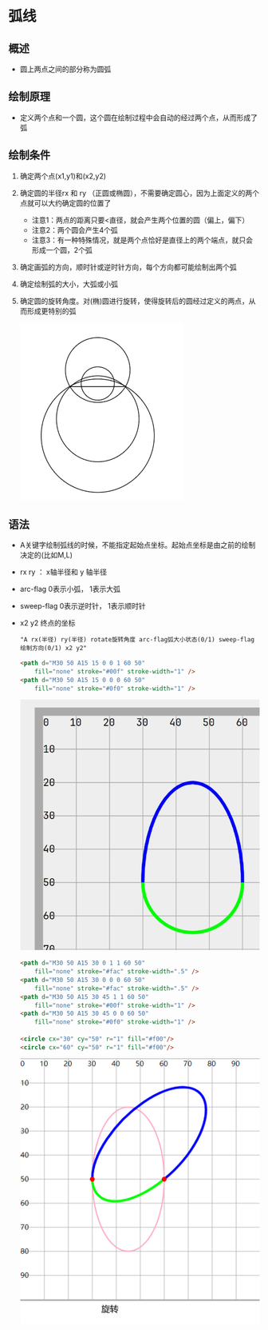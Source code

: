 # 弧线

## 概述

+ 圆上两点之间的部分称为圆弧

## 绘制原理

+ 定义两个点和一个圆，这个圆在绘制过程中会自动的经过两个点，从而形成了弧

## 绘制条件

1. 确定两个点(x1,y1)和(x2,y2)
2. 确定圆的半径rx 和 ry （正圆或椭圆），不需要确定圆心，因为上面定义的两个点就可以大约确定圆的位置了

     + 注意1：两点的距离只要<直径，就会产生两个位置的圆（偏上，偏下）
     + 注意2：两个圆会产生4个弧
     + 注意3：有一种特殊情况，就是两个点恰好是直径上的两个端点，就只会形成一个圆，2个弧

3. 确定画弧的方向，顺时针或逆时针方向，每个方向都可能绘制出两个弧
4. 确定绘制弧的大小，大弧或小弧
5. 确定圆的旋转角度。对(椭)圆进行旋转，使得旋转后的圆经过定义的两点，从而形成更特别的弧

     ![alt text](images/圆弧1.png)

## 语法

+ A关键字绘制弧线的时候，不能指定起始点坐标。起始点坐标是由之前的绘制决定的(比如M,L)
+ rx ry ： x轴半径和 y 轴半径
+ arc-flag 0表示小弧， 1表示大弧
+ sweep-flag 0表示逆时针， 1表示顺时针
+ x2 y2 终点的坐标

  ```text
  "A rx(半径) ry(半径) rotate旋转角度 arc-flag弧大小状态(0/1) sweep-flag绘制方向(0/1) x2 y2"
  ```

  ```html
  <path d="M30 50 A15 15 0 0 1 60 50"
      fill="none" stroke="#00f" stroke-width="1" />
  <path d="M30 50 A15 15 0 0 0 60 50"
      fill="none" stroke="#0f0" stroke-width="1" />
  ```

  ![alt text](images/圆弧2.png)

  ```html
  <path d="M30 50 A15 30 0 1 1 60 50"
      fill="none" stroke="#fac" stroke-width=".5" />
  <path d="M30 50 A15 30 0 0 0 60 50"
      fill="none" stroke="#fac" stroke-width=".5" />
  <path d="M30 50 A15 30 45 1 1 60 50"
      fill="none" stroke="#00f" stroke-width="1" />
  <path d="M30 50 A15 30 45 0 0 60 50"
      fill="none" stroke="#0f0" stroke-width="1" />

  <circle cx="30" cy="50" r="1" fill="#f00"/>
  <circle cx="60" cy="50" r="1" fill="#f00"/>
  ```

  ![alt text](images/圆弧3.png)
